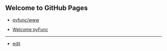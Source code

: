 ## Welcome to GitHub Pages

+ [pyfunc/www](https://github.com/pyfunc/www)

+ [Welcome pyFunc ](https://www.pyfunc.com/)


---

+ [edit](https://github.com/pyfunc/www/edit/master/README.md)
